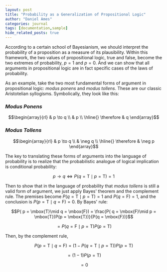 ```yaml
---
layout: post
title: "Probability as a Generalization of Propositional Logic"
author: "Daniel Ames"
categories: journal
tags: [documentation,sample]
hide_related_posts: true
---
```


According to a certain school of Bayesianism, we should interpret the probability of a proposition as a measure of its plausibility. Within this framework, the two values of propositional logic, true and false, become the two extremes of probability, $p = 1$ and $p = 0$. And we can show that all arguments in propositional logic are in fact specific cases of the laws of probability.

As an example, take the two most fundamental forms of argument in propositional logic: _modus ponens_ and _modus tollens_.  These are our classic Aristotelian syllogisms. Symbolically, they look like this:

### _Modus Ponens_
$$\begin{array}{rl}
    & p \to q \\
    & p \\
    \hline{}
    \therefore & q
  \end{array}$$

### _Modus Tollens_
$$\begin{array}{rl}
    & p \to q \\
    & \neg q \\
    \hline{}
    \therefore & \neg p
  \end{array}$$

The key to translating these forms of arguments into the language of probability is to realize that the probabilistic analogue of logical implication is conditional probability:

$$
p \to q \Longleftrightarrow P( q = \mbox{T}\mid p = \mbox{T}) = 1
$$

Then to show that in the language of probability that _modus tollens_ is still a valid form of argument, we just apply Bayes' theorem and the complement rule. The premises become $P( q = \mbox{T}\mid p = \mbox{T}) = 1$ and $P(q = \mbox{F}) = 1$, and the conclusion is $P( p = \mbox{T}\mid q = \mbox{F}) = 0$. By Bayes' rule:

$$P( p = \mbox{T}\mid q = \mbox{F}) = \frac{P( q = \mbox{F}\mid p = \mbox{T})P(p = \mbox{T})}{P(q = \mbox{F})}$$

$$
= P( q = \mbox{F}\mid p = \mbox{T})P(p = \mbox{T})
$$

Then, by the complement rule,

$$
P( p = \mbox{T}\mid q = \mbox{F}) =  (1 - P( q = \mbox{T}\mid p = \mbox{T}))P(p = \mbox{T})
$$

$$ 
= (1 - 1)P(p = \mbox{T})
$$

$$ 
= 0
$$






